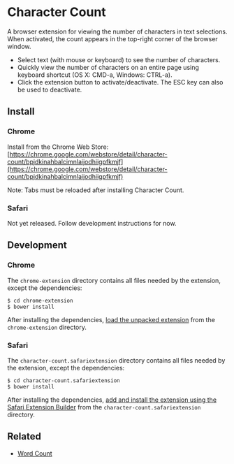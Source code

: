 # Character Count

A browser extension for viewing the number of characters in text selections. When activated, the count appears in the top-right corner of the browser window.

- Select text (with mouse or keyboard) to see the number of characters.
- Quickly view the number of characters on an entire page using keyboard shortcut (OS X: CMD-a, Windows: CTRL-a).
- Click the extension button to activate/deactivate. The ESC key can also be used to deactivate.


## Install

### Chrome

Install from the Chrome Web Store: [https://chrome.google.com/webstore/detail/character-count/bpjdkinahbalcimnlaijodhiigpfkmjf](https://chrome.google.com/webstore/detail/character-count/bpjdkinahbalcimnlaijodhiigpfkmjf)

Note: Tabs must be reloaded after installing Character Count.

### Safari

Not yet released. Follow development instructions for now.


## Development

### Chrome

The `chrome-extension` directory contains all files needed by the extension, except the dependencies:

    $ cd chrome-extension
    $ bower install

After installing the dependencies, [load the unpacked extension](https://developer.chrome.com/extensions/getstarted#unpacked) from the `chrome-extension` directory.

### Safari

The `character-count.safariextension` directory contains all files needed by the extension, except the dependencies:

    $ cd character-count.safariextension
    $ bower install

After installing the dependencies, [add and install the extension using the Safari Extension Builder](https://developer.apple.com/library/safari/documentation/Tools/Conceptual/SafariExtensionGuide/UsingExtensionBuilder/UsingExtensionBuilder.html#//apple_ref/doc/uid/TP40009977-CH2-SW5) from the `character-count.safariextension` directory.


## Related

- [Word Count](https://github.com/jbrudvik/word-count)
